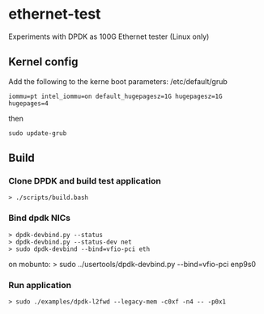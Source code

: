 # ethernet-test
Experiments with DPDK as 100G Ethernet tester (Linux only)


## Kernel config

Add the following to the kerne boot parameters: /etc/default/grub

    iommu=pt intel_iommu=on default_hugepagesz=1G hugepagesz=1G hugepages=4

then

    sudo update-grub

## Build
### Clone DPDK and build test application

    > ./scripts/build.bash


### Bind dpdk NICs
    > dpdk-devbind.py --status
    > dpdk-devbind.py --status-dev net
    > sudo dpdk-devbind --bind=vfio-pci eth

on mobunto:
    > sudo ../usertools/dpdk-devbind.py --bind=vfio-pci enp9s0


### Run application
    > sudo ./examples/dpdk-l2fwd --legacy-mem -c0xf -n4 -- -p0x1
